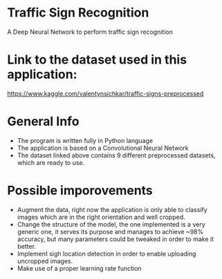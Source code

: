 # Traffic Sign Recognition
A Deep Neural Network to perform traffic sign recognition

# Link to the dataset used in this application:
https://www.kaggle.com/valentynsichkar/traffic-signs-preprocessed

# General Info
* The program is written fully in Python language
* The application is based on a Convolutional Neural Network
* The dataset linked above contains 9 different preprocessed datasets, which are ready to use.

# Possible imporovements
* Augment the data, right now the application is only able to classify images which are in the right orientation and well cropped.
* Change the structure of the model, the one implemented is a very generic one, it serves its purpose and manages to achieve ~98% accuracy, but many parameters could be tweaked in order to make it better.
* Implement sigh location detection in order to enable uploading uncropped images.
* Make use of a proper learning rate function
